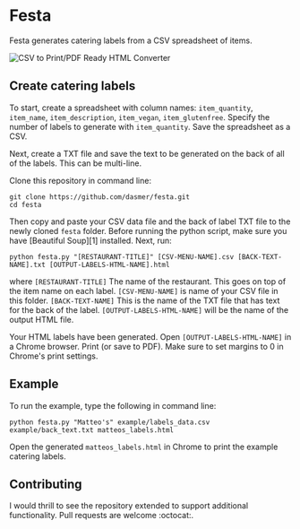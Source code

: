 # Festa

Festa generates catering labels from a CSV spreadsheet of items.

![CSV to Print/PDF Ready HTML Converter](images/convert.jpg)

## Create catering labels

To start, create a spreadsheet with column names: `item_quantity`, `item_name`, `item_description`, `item_vegan`, `item_glutenfree`. Specify the number of labels to generate with `item_quantity`. Save the spreadsheet as a CSV.

Next, create a TXT file and save the text to be generated on the back of all of the labels. This can be multi-line.

Clone this repository in command line:

```
git clone https://github.com/dasmer/festa.git
cd festa
```
Then copy and paste your CSV data file and the back of label TXT file to the newly cloned `festa` folder. Before running the python script, make sure you have [Beautiful Soup][1] installed. Next, run:
```
python festa.py "[RESTAURANT-TITLE]" [CSV-MENU-NAME].csv [BACK-TEXT-NAME].txt [OUTPUT-LABELS-HTML-NAME].html
```
where
`[RESTAURANT-TITLE]` The name of the restaurant. This goes on top of the item name on each label.
`[CSV-MENU-NAME]` is name of your CSV file in this folder.
`[BACK-TEXT-NAME]` This is the name of the TXT file that has text for the back of the label.
`[OUTPUT-LABELS-HTML-NAME]` will be the name of the output HTML file.

Your HTML labels have been generated.
Open `[OUTPUT-LABELS-HTML-NAME]` in a Chrome browser.
Print (or save to PDF). Make sure to set margins to 0 in Chrome's print settings.

## Example

To run the example, type the following in command line:

```
python festa.py "Matteo's" example/labels_data.csv example/back_text.txt matteos_labels.html
```

Open the generated `matteos_labels.html` in Chrome to print the example catering labels. 


## Contributing

I would thrill to see the repository extended to support additional functionality. Pull requests are welcome :octocat:.
